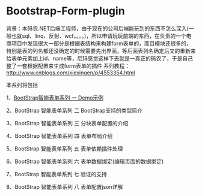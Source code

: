 # Bootstrap-Form-plugin
背景：本码农.NET后端工程师，由于现在的公司后端能玩到的东西不怎么深入(一般也就sql、linq、反射、wcf。。。。)，所以申请玩玩前端的东西，在负责的一个电商项目中发现很大一部分是根据表结构来构建form表单的，而且模块还很多的，特别是表的列名都还没确定的时候需要先出界面，等后面表列名确定后又的重新来给表单元素加上id、name等，尼玛感觉这样下去就是一真正的码农了，于是自己整了一套根据配置来生成form表单的插件
系列教程：http://www.cnblogs.com/xiexingen/p/4553354.html

本系列将包括

1、<a href="http://www.cnblogs.com/xiexingen/p/4555416.html" target="_blank">BootStrap智能表单系列 一 Demo示例</a>

2、BootStrap 智能表单系列 二 BootStrap支持的类型简介

3、BootStrap 智能表单系列 三 分块表单配置的介绍

4、BootStrap 智能表单系列 四  表单布局介绍

5、BootStrap 智能表单系列 五  表单依赖插件处理

6、BootStrap 智能表单系列 六 表单数据绑定(编辑页面的数据绑定)

7、BootStrap 智能表单系列 七 验证的支持

8、BootStrap 智能表单系列 八 表单配置json详解
